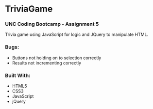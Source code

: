 # TriviaGame

### UNC Coding Bootcamp - Assignment 5

Trivia game using JavaScript for logic and JQuery to manipulate HTML.


### Bugs:

* Buttons not holding on to selection correctly
* Results not incrementing correctly


### Built With:

* HTML5
* CSS3
* JavaScript
* jQuery
